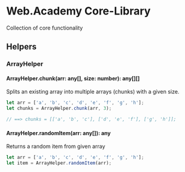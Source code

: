# Web.Academy Core-Library

Collection of core functionality

## Helpers

### ArrayHelper

#### ArrayHelper.chunk(arr: any[], size: number): any[][]

Splits an existing array into multiple arrays (chunks) with a given size.
```js
let arr = ['a', 'b', 'c', 'd', 'e', 'f', 'g', 'h'];
let chunks = ArrayHelper.chunk(arr, 3);

// ==> chunks = [['a', 'b', 'c'], ['d', 'e', 'f'], ['g', 'h']];

```


#### ArrayHelper.randomItem(arr: any[]): any

Returns a random item from given array

```js
let arr = ['a', 'b', 'c', 'd', 'e', 'f', 'g', 'h'];
let item = ArrayHelper.randomItem(arr);
```
